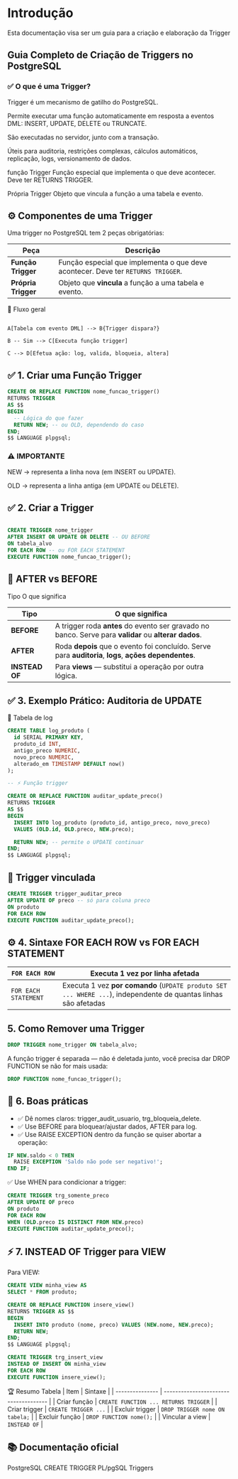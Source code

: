 # Introdução 
Esta documentação visa ser um guia para a criação e elaboração da Trigger

## Guia Completo de Criação de Triggers no PostgreSQL

### ✅ O que é uma Trigger?

Trigger é um mecanismo de gatilho do PostgreSQL.

Permite executar uma função automaticamente em resposta a eventos DML: INSERT, UPDATE, DELETE ou TRUNCATE.

São executadas no servidor, junto com a transação.

Úteis para auditoria, restrições complexas, cálculos automáticos, replicação, logs, versionamento de dados.

função Trigger	Função especial que implementa o que deve acontecer. Deve ter RETURNS TRIGGER.

Própria Trigger	Objeto que vincula a função a uma tabela e evento.

## ⚙️ Componentes de uma Trigger

Uma trigger no PostgreSQL tem 2 peças obrigatórias:

| Peça                | Descrição                                                                        |
| ------------------- | -------------------------------------------------------------------------------- |
| **Função Trigger**  | Função especial que implementa o que deve acontecer. Deve ter `RETURNS TRIGGER`. |
| **Própria Trigger** | Objeto que **vincula** a função a uma tabela e evento.                           |

📌 Fluxo geral
```mermaid

A[Tabela com evento DML] --> B{Trigger dispara?}

B -- Sim --> C[Executa função trigger]

C --> D[Efetua ação: log, valida, bloqueia, altera]

```

## ✅ 1. Criar uma Função Trigger

```sql
CREATE OR REPLACE FUNCTION nome_funcao_trigger()
RETURNS TRIGGER
AS $$
BEGIN
  -- Lógica do que fazer
  RETURN NEW; -- ou OLD, dependendo do caso
END;
$$ LANGUAGE plpgsql;
```

### ⚠️ IMPORTANTE

NEW → representa a linha nova (em INSERT ou UPDATE).

OLD → representa a linha antiga (em UPDATE ou DELETE).

## ✅ 2. Criar a Trigger

```sql

CREATE TRIGGER nome_trigger
AFTER INSERT OR UPDATE OR DELETE -- OU BEFORE
ON tabela_alvo
FOR EACH ROW -- ou FOR EACH STATEMENT
EXECUTE FUNCTION nome_funcao_trigger();
```

## 📌 AFTER vs BEFORE
Tipo	O que significa

| Tipo           | O que significa                                                                                        |
| -------------- | ------------------------------------------------------------------------------------------------------ |
| **BEFORE**     | A trigger roda **antes** do evento ser gravado no banco. Serve para **validar** ou **alterar dados**.  |
| **AFTER**      | Roda **depois** que o evento foi concluído. Serve para **auditoria**, **logs**, **ações dependentes**. |
| **INSTEAD OF** | Para **views** — substitui a operação por outra lógica.                                                |


## ✅ 3. Exemplo Prático: Auditoria de UPDATE

📂 Tabela de log

```sql
CREATE TABLE log_produto (
  id SERIAL PRIMARY KEY,
  produto_id INT,
  antigo_preco NUMERIC,
  novo_preco NUMERIC,
  alterado_em TIMESTAMP DEFAULT now()
);

-- ⚡ Função trigger

CREATE OR REPLACE FUNCTION auditar_update_preco()
RETURNS TRIGGER
AS $$
BEGIN
  INSERT INTO log_produto (produto_id, antigo_preco, novo_preco)
  VALUES (OLD.id, OLD.preco, NEW.preco);

  RETURN NEW; -- permite o UPDATE continuar
END;
$$ LANGUAGE plpgsql;
```

## 🔑 Trigger vinculada

```sql
CREATE TRIGGER trigger_auditar_preco
AFTER UPDATE OF preco -- só para coluna preco
ON produto
FOR EACH ROW
EXECUTE FUNCTION auditar_update_preco();
```

## ⚙️ 4. Sintaxe FOR EACH ROW vs FOR EACH STATEMENT

| `FOR EACH ROW`       | Executa 1 vez **por linha afetada**                                                                             |
| -------------------- | --------------------------------------------------------------------------------------------------------------- |
| `FOR EACH STATEMENT` | Executa 1 vez **por comando** (`UPDATE produto SET ... WHERE ...`), independente de quantas linhas são afetadas |


## 5. Como Remover uma Trigger

```sql
DROP TRIGGER nome_trigger ON tabela_alvo;
```

A função trigger é separada — não é deletada junto, você precisa dar DROP FUNCTION se não for mais usada:

```sql
DROP FUNCTION nome_funcao_trigger();
```

## 🔐 6. Boas práticas

- ✅ Dê nomes claros: trigger_audit_usuario, trg_bloqueia_delete.
- ✅ Use BEFORE para bloquear/ajustar dados, AFTER para log.
- ✅ Use RAISE EXCEPTION dentro da função se quiser abortar a operação:

```sql
IF NEW.saldo < 0 THEN
  RAISE EXCEPTION 'Saldo não pode ser negativo!';
END IF;
```

✅ Use WHEN para condicionar a trigger:

```sql
CREATE TRIGGER trg_somente_preco
AFTER UPDATE OF preco
ON produto
FOR EACH ROW
WHEN (OLD.preco IS DISTINCT FROM NEW.preco)
EXECUTE FUNCTION auditar_update_preco();
```

## ⚡ 7. INSTEAD OF Trigger para VIEW
Para VIEW:

```sql
CREATE VIEW minha_view AS
SELECT * FROM produto;

CREATE OR REPLACE FUNCTION insere_view()
RETURNS TRIGGER AS $$
BEGIN
  INSERT INTO produto (nome, preco) VALUES (NEW.nome, NEW.preco);
  RETURN NEW;
END;
$$ LANGUAGE plpgsql;

CREATE TRIGGER trg_insert_view
INSTEAD OF INSERT ON minha_view
FOR EACH ROW
EXECUTE FUNCTION insere_view();
```

🏆 Resumo Tabela
| Item            | Sintaxe                               |
| --------------- | ------------------------------------- |
| Criar função    | `CREATE FUNCTION ... RETURNS TRIGGER` |
| Criar trigger   | `CREATE TRIGGER ...`                  |
| Excluir trigger | `DROP TRIGGER nome ON tabela;`        |
| Excluir função  | `DROP FUNCTION nome();`               |
| Vincular a view | `INSTEAD OF`                          |

## 📚 Documentação oficial

PostgreSQL CREATE TRIGGER
PL/pgSQL Triggers

